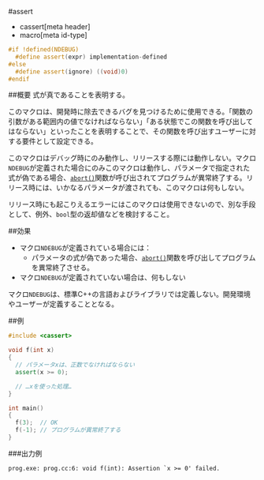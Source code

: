 #assert
* cassert[meta header]
* macro[meta id-type]

```cpp
#if !defined(NDEBUG)
  #define assert(expr) implementation-defined
#else
  #define assert(ignore) ((void)0)
#endif
```

##概要
式が真であることを表明する。

このマクロは、開発時に除去できるバグを見つけるために使用できる。「関数の引数がある範囲内の値でなければならない」「ある状態でこの関数を呼び出してはならない」といったことを表明することで、その関数を呼び出すユーザーに対する要件として設定できる。

このマクロはデバッグ時にのみ動作し、リリースする際には動作しない。マクロ`NDEBUG`が定義された場合にのみこのマクロは動作し、パラメータで指定された式が偽である場合、[`abort()`](/reference/cstdlib/abort.md)関数が呼び出されてプログラムが異常終了する。リリース時には、いかなるパラメータが渡されても、このマクロは何もしない。

リリース時にも起こりえるエラーにはこのマクロは使用できないので、別な手段として、例外、`bool`型の返却値などを検討すること。


##効果
- マクロ`NDEBUG`が定義されている場合には：
    - パラメータの式が偽であった場合、[`abort()`](/reference/cstdlib/abort.md)関数を呼び出してプログラムを異常終了させる。
- マクロ`NDEBUG`が定義されていない場合は、何もしない

マクロ`NDEBUG`は、標準C++の言語およびライブラリでは定義しない。開発環境やユーザーが定義することとなる。


##例
```cpp
#include <cassert>

void f(int x)
{
  // パラメータxは、正数でなければならない
  assert(x >= 0);

  // …xを使った処理…
}

int main()
{
  f(3);  // OK
  f(-1); // プログラムが異常終了する
}
```


###出力例
```
prog.exe: prog.cc:6: void f(int): Assertion `x >= 0' failed.
```


